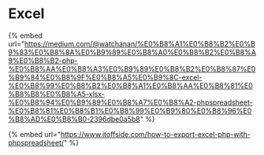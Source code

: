 # Excel

{% embed url="https://medium.com/@watchanan/%E0%B8%A1%E0%B8%B2%E0%B9%83%E0%B8%8A%E0%B9%89%E0%B8%A0%E0%B8%B2%E0%B8%A9%E0%B8%B2-php-%E0%B8%AA%E0%B8%A3%E0%B9%89%E0%B8%B2%E0%B8%87%E0%B9%84%E0%B8%9F%E0%B8%A5%E0%B9%8C-excel-%E0%B8%99%E0%B8%B2%E0%B8%A1%E0%B8%AA%E0%B8%81%E0%B8%B8%E0%B8%A5-xlsx-%E0%B8%94%E0%B9%89%E0%B8%A7%E0%B8%A2-phpspreadsheet-%E0%B8%81%E0%B8%B1%E0%B8%99%E0%B9%80%E0%B8%96%E0%B8%AD%E0%B8%B0-2396dbe0a5b8" %}

{% embed url="https://www.itoffside.com/how-to-export-excel-php-with-phpspreadsheet/" %}

